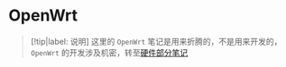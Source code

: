 # OpenWrt

> [!tip|label: 说明]
> 这里的 `OpenWrt` 笔记是用来折腾的，不是用来开发的， `OpenWrt` 的开发涉及机密，转至[硬件部分笔记](https://wiki.virtualbing.fun/#/%E7%A1%AC%E4%BB%B6/OpenWrt/README)
